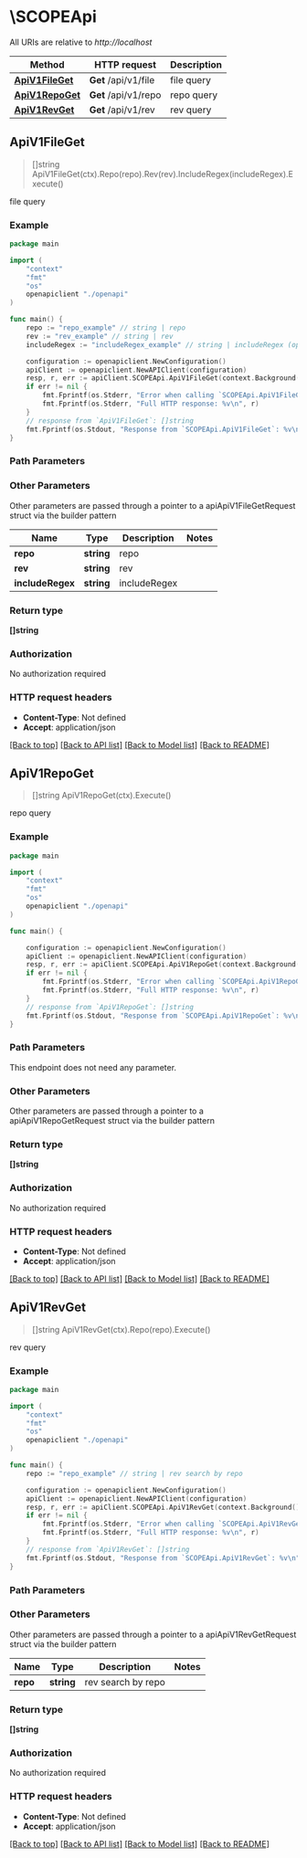 # \SCOPEApi

All URIs are relative to *http://localhost*

Method | HTTP request | Description
------------- | ------------- | -------------
[**ApiV1FileGet**](SCOPEApi.md#ApiV1FileGet) | **Get** /api/v1/file | file query
[**ApiV1RepoGet**](SCOPEApi.md#ApiV1RepoGet) | **Get** /api/v1/repo | repo query
[**ApiV1RevGet**](SCOPEApi.md#ApiV1RevGet) | **Get** /api/v1/rev | rev query



## ApiV1FileGet

> []string ApiV1FileGet(ctx).Repo(repo).Rev(rev).IncludeRegex(includeRegex).Execute()

file query

### Example

```go
package main

import (
    "context"
    "fmt"
    "os"
    openapiclient "./openapi"
)

func main() {
    repo := "repo_example" // string | repo
    rev := "rev_example" // string | rev
    includeRegex := "includeRegex_example" // string | includeRegex (optional)

    configuration := openapiclient.NewConfiguration()
    apiClient := openapiclient.NewAPIClient(configuration)
    resp, r, err := apiClient.SCOPEApi.ApiV1FileGet(context.Background()).Repo(repo).Rev(rev).IncludeRegex(includeRegex).Execute()
    if err != nil {
        fmt.Fprintf(os.Stderr, "Error when calling `SCOPEApi.ApiV1FileGet``: %v\n", err)
        fmt.Fprintf(os.Stderr, "Full HTTP response: %v\n", r)
    }
    // response from `ApiV1FileGet`: []string
    fmt.Fprintf(os.Stdout, "Response from `SCOPEApi.ApiV1FileGet`: %v\n", resp)
}
```

### Path Parameters



### Other Parameters

Other parameters are passed through a pointer to a apiApiV1FileGetRequest struct via the builder pattern


Name | Type | Description  | Notes
------------- | ------------- | ------------- | -------------
 **repo** | **string** | repo | 
 **rev** | **string** | rev | 
 **includeRegex** | **string** | includeRegex | 

### Return type

**[]string**

### Authorization

No authorization required

### HTTP request headers

- **Content-Type**: Not defined
- **Accept**: application/json

[[Back to top]](#) [[Back to API list]](../README.md#documentation-for-api-endpoints)
[[Back to Model list]](../README.md#documentation-for-models)
[[Back to README]](../README.md)


## ApiV1RepoGet

> []string ApiV1RepoGet(ctx).Execute()

repo query

### Example

```go
package main

import (
    "context"
    "fmt"
    "os"
    openapiclient "./openapi"
)

func main() {

    configuration := openapiclient.NewConfiguration()
    apiClient := openapiclient.NewAPIClient(configuration)
    resp, r, err := apiClient.SCOPEApi.ApiV1RepoGet(context.Background()).Execute()
    if err != nil {
        fmt.Fprintf(os.Stderr, "Error when calling `SCOPEApi.ApiV1RepoGet``: %v\n", err)
        fmt.Fprintf(os.Stderr, "Full HTTP response: %v\n", r)
    }
    // response from `ApiV1RepoGet`: []string
    fmt.Fprintf(os.Stdout, "Response from `SCOPEApi.ApiV1RepoGet`: %v\n", resp)
}
```

### Path Parameters

This endpoint does not need any parameter.

### Other Parameters

Other parameters are passed through a pointer to a apiApiV1RepoGetRequest struct via the builder pattern


### Return type

**[]string**

### Authorization

No authorization required

### HTTP request headers

- **Content-Type**: Not defined
- **Accept**: application/json

[[Back to top]](#) [[Back to API list]](../README.md#documentation-for-api-endpoints)
[[Back to Model list]](../README.md#documentation-for-models)
[[Back to README]](../README.md)


## ApiV1RevGet

> []string ApiV1RevGet(ctx).Repo(repo).Execute()

rev query

### Example

```go
package main

import (
    "context"
    "fmt"
    "os"
    openapiclient "./openapi"
)

func main() {
    repo := "repo_example" // string | rev search by repo

    configuration := openapiclient.NewConfiguration()
    apiClient := openapiclient.NewAPIClient(configuration)
    resp, r, err := apiClient.SCOPEApi.ApiV1RevGet(context.Background()).Repo(repo).Execute()
    if err != nil {
        fmt.Fprintf(os.Stderr, "Error when calling `SCOPEApi.ApiV1RevGet``: %v\n", err)
        fmt.Fprintf(os.Stderr, "Full HTTP response: %v\n", r)
    }
    // response from `ApiV1RevGet`: []string
    fmt.Fprintf(os.Stdout, "Response from `SCOPEApi.ApiV1RevGet`: %v\n", resp)
}
```

### Path Parameters



### Other Parameters

Other parameters are passed through a pointer to a apiApiV1RevGetRequest struct via the builder pattern


Name | Type | Description  | Notes
------------- | ------------- | ------------- | -------------
 **repo** | **string** | rev search by repo | 

### Return type

**[]string**

### Authorization

No authorization required

### HTTP request headers

- **Content-Type**: Not defined
- **Accept**: application/json

[[Back to top]](#) [[Back to API list]](../README.md#documentation-for-api-endpoints)
[[Back to Model list]](../README.md#documentation-for-models)
[[Back to README]](../README.md)

